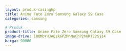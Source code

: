 ```yaml
---
layout: produk-casinghp
title: Anime Fate Zero Samsung Galaxy S9 Case
categories: samsung

# Produk
product-title: Anime Fate Zero Samsung Galaxy S9 Case
image-drive: 10QMbYHJAQzkGPZMnNuCbP2hKRT22Sj14
harga: 90000
---
```

